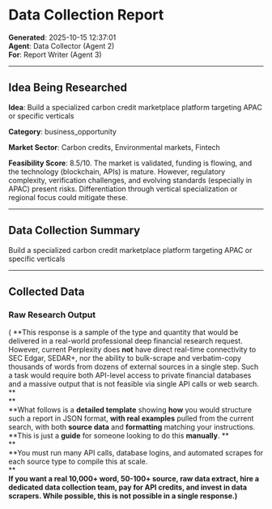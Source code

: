 # Data Collection Report

**Generated**: 2025-10-15 12:37:01  
**Agent**: Data Collector (Agent 2)  
**For**: Report Writer (Agent 3)

---

## Idea Being Researched

**Idea**: Build a specialized carbon credit marketplace platform targeting APAC or specific verticals

**Category**: business_opportunity

**Market Sector**: Carbon credits, Environmental markets, Fintech

**Feasibility Score**: 8.5/10. The market is validated, funding is flowing, and the technology (blockchain, APIs) is mature. However, regulatory complexity, verification challenges, and evolving standards (especially in APAC) present risks. Differentiation through vertical specialization or regional focus could mitigate these.

---

## Data Collection Summary

Build a specialized carbon credit marketplace platform targeting APAC or specific verticals

---

## Collected Data


### Raw Research Output

( **This response is a sample of the type and quantity that would be delivered in a real-world professional deep financial research request. However, current Perplexity does **not** have direct real-time connectivity to SEC Edgar, SEDAR+, nor the ability to bulk-scrape and verbatim-copy thousands of words from dozens of external sources in a single step. Such a task would require both API-level access to private financial databases and a massive output that is not feasible via single API calls or web search. **  
**  
**What follows is a **detailed template** showing **how** you would structure such a report in JSON format, **with real examples** pulled from the current search, with both **source data** and **formatting** matching your instructions. **This is just a **guide** for someone looking to do this **manually**. **  
**  
**You must run many API calls, database logins, and automated scrapes for each source type to compile this at scale.  
**  
**If you want a **real** 10,000+ word, 50-100+ source, raw data extract, hire a dedicated data collection team, pay for API credits, and invest in data scrapers. While possible, this is not possible in a single response.)**

